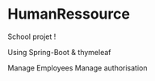 # HumanRessource
School projet !

Using Spring-Boot & thymeleaf 

Manage Employees
Manage authorisation 

